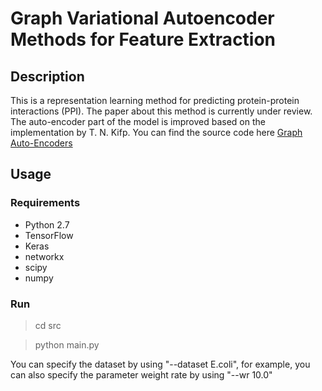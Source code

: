 # Graph Variational Autoencoder Methods for Feature Extraction
## Description
This is a representation learning method for predicting protein-protein interactions (PPI). The paper about this method is currently under review.
The auto-encoder part of the model is improved based on the implementation by T. N. Kifp. You can find the source code here [Graph Auto-Encoders](https://github.com/tkipf/gae)

## Usage
### Requirements
- Python 2.7
- TensorFlow
- Keras
- networkx
- scipy
- numpy

### Run
> cd src

> python main.py

You can specify the dataset by using "--dataset E.coli", for example, you can also specify the parameter weight rate by using "--wr 10.0"


